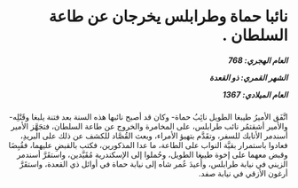 <h1 dir="rtl">نائبا حماة وطرابلس يخرجان عن طاعة السلطان .</h1>

<h5 dir="rtl">العام الهجري:  768

الشهر القمري: ذو القعدة

العام الميلادي: 1367</h5>

<p dir="rtl">اتَّفَق الأميرُ طيبغا الطويل نائِبُ حماة- وكان قد أصبح نائبها هذه السنة بعد فتنة يلبغا وقَتْلِه- والأمير أشقتمُر نائب طرابلس، على المخامرة والخروج عن طاعة السلطان، فتجَهَّز الأمير أسندمر الأتابك للسفر، وتقَدَّم بتهيؤ الأمراء، وبعث القُصَّاد للكشف عن ذلك على البريدِ، فعادوا باستمرار بقيَّة النواب على الطاعة، ما عدا المذكورين، فكتب بالقبضِ عليهما، فقُبِضَا وقبض معهما على إخوة طيبغا الطويل، وحُملوا إلى الإسكندرية مُقَيَّدين، واستقَرَّ أسندمر الزيني في نيابة طرابلس، وأُعيدَ عُمر شاه إلى نيابة حماة في أوائل ذي القعدة، واستقَرَّ أرغون الأزقي في نيابة صفد.</p></br>
